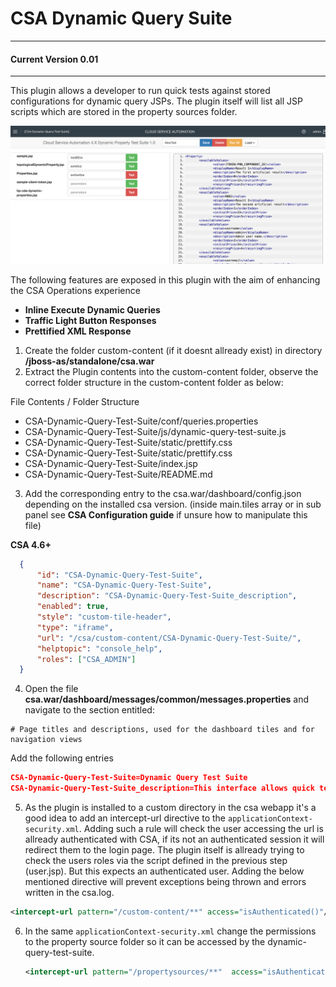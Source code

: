 
#  CSA Dynamic Query Suite

---
####  Current Version 0.01
----

This plugin allows a developer to run quick tests against stored configurations for dynamic query JSPs.
The plugin itself will list all JSP scripts which are stored in the property sources folder.

![CSA Dynamic Query Interface](screenshots/Screen%20Shot%202017-06-26%20at%2015.29.12.png?raw=true "CSA Dynamic Query Tester")



The following features are exposed in this plugin with the aim of enhancing the CSA Operations experience
- __Inline Execute Dynamic Queries__
- __Traffic Light Button Responses__
- __Prettified XML Response__

1. Create the folder custom-content (if it doesnt allready exist) in directory **<CSAHOME>/jboss-as/standalone/csa.war**
2. Extract the Plugin contents into the custom-content folder, observe the correct folder structure in the custom-content folder as below:

 File Contents / Folder Structure

 + CSA-Dynamic-Query-Test-Suite/conf/queries.properties
 + CSA-Dynamic-Query-Test-Suite/js/dynamic-query-test-suite.js
 + CSA-Dynamic-Query-Test-Suite/static/prettify.css
 + CSA-Dynamic-Query-Test-Suite/static/prettify.css
 + CSA-Dynamic-Query-Test-Suite/index.jsp
 + CSA-Dynamic-Query-Test-Suite/README.md

3. Add the corresponding entry to the csa.war/dashboard/config.json depending on the installed csa version.
  (inside main.tiles array or in sub panel see **CSA Configuration guide** if unsure how to manipulate this file)

  **CSA 4.6+**
  ```JSON
  	{
  		"id": "CSA-Dynamic-Query-Test-Suite",
  		"name": "CSA-Dynamic-Query-Test-Suite",
  		"description": "CSA-Dynamic-Query-Test-Suite_description",
  		"enabled": true,
  		"style": "custom-tile-header",
  		"type": "iframe",
  		"url": "/csa/custom-content/CSA-Dynamic-Query-Test-Suite/",
  		"helptopic": "console_help",
  		"roles": ["CSA_ADMIN"]
  	}
  ```

4. Open the file **csa.war/dashboard/messages/common/messages.properties** and navigate to the section entitled:
  ```
  # Page titles and descriptions, used for the dashboard tiles and for navigation views
  ```
  Add the following entries

  ```JSON
  CSA-Dynamic-Query-Test-Suite=Dynamic Query Test Suite
  CSA-Dynamic-Query-Test-Suite_description=This interface allows quick tests of dynamic queries
  ```

5. As the plugin is installed to a custom directory in the csa webapp it's a good idea to add an intercept-url directive to the ```applicationContext-security.xml```. Adding such a rule will check the user accessing the url is allready authenticated with CSA, if its not an authenticated session it will redirect them to the login page.
The plugin itself is allready trying to check the users roles via the script defined in the previous step (user.jsp). But this expects an authenticated user. Adding the below mentioned directive will prevent exceptions being thrown and errors written in the csa.log.
  ```xml
  <intercept-url pattern="/custom-content/**" access="isAuthenticated()"/>
  ```

6. In the same ```applicationContext-security.xml``` change the permissions to the property source folder so it can be accessed by the dynamic-query-test-suite.
    ```xml
    <intercept-url pattern="/propertysources/**"  access="isAuthenticated()"/>
    ```
